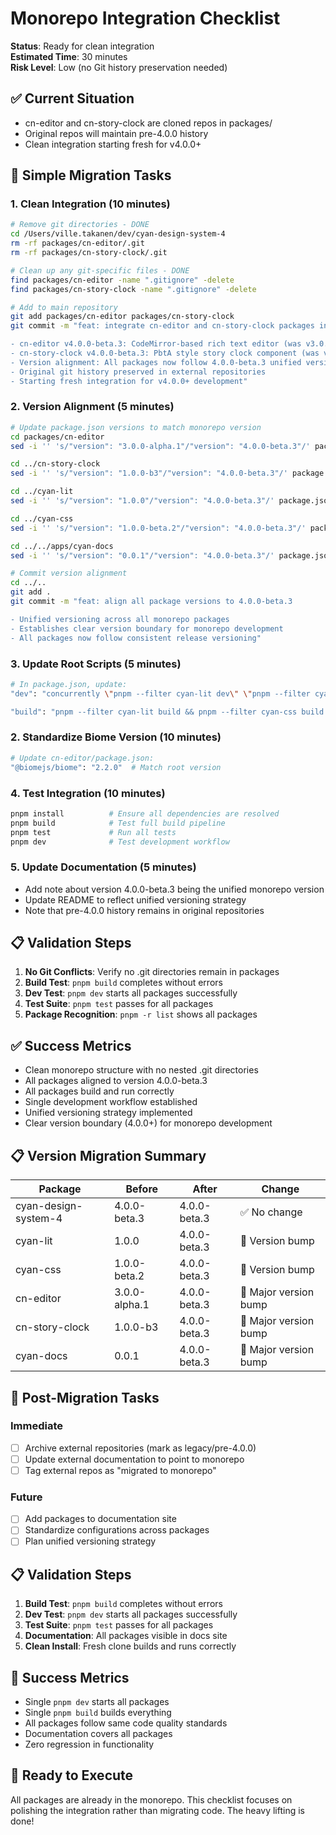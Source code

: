 # Monorepo Integration Checklist

**Status**: Ready for clean integration  
**Estimated Time**: 30 minutes  
**Risk Level**: Low (no Git history preservation needed)

## ✅ Current Situation
- cn-editor and cn-story-clock are cloned repos in packages/
- Original repos will maintain pre-4.0.0 history
- Clean integration starting fresh for v4.0.0+

## 🔄 Simple Migration Tasks

### 1. Clean Integration (10 minutes)
```bash
# Remove git directories - DONE
cd /Users/ville.takanen/dev/cyan-design-system-4
rm -rf packages/cn-editor/.git
rm -rf packages/cn-story-clock/.git

# Clean up any git-specific files - DONE
find packages/cn-editor -name ".gitignore" -delete
find packages/cn-story-clock -name ".gitignore" -delete

# Add to main repository
git add packages/cn-editor packages/cn-story-clock
git commit -m "feat: integrate cn-editor and cn-story-clock packages into monorepo

- cn-editor v4.0.0-beta.3: CodeMirror-based rich text editor (was v3.0.0-alpha.1)
- cn-story-clock v4.0.0-beta.3: PbtA style story clock component (was v1.0.0-b3)
- Version alignment: All packages now follow 4.0.0-beta.3 unified versioning
- Original git history preserved in external repositories
- Starting fresh integration for v4.0.0+ development"
```

### 2. Version Alignment (5 minutes)
```bash
# Update package.json versions to match monorepo version
cd packages/cn-editor
sed -i '' 's/"version": "3.0.0-alpha.1"/"version": "4.0.0-beta.3"/' package.json

cd ../cn-story-clock
sed -i '' 's/"version": "1.0.0-b3"/"version": "4.0.0-beta.3"/' package.json

cd ../cyan-lit
sed -i '' 's/"version": "1.0.0"/"version": "4.0.0-beta.3"/' package.json

cd ../cyan-css
sed -i '' 's/"version": "1.0.0-beta.2"/"version": "4.0.0-beta.3"/' package.json

cd ../../apps/cyan-docs
sed -i '' 's/"version": "0.0.1"/"version": "4.0.0-beta.3"/' package.json

# Commit version alignment
cd ../..
git add .
git commit -m "feat: align all package versions to 4.0.0-beta.3

- Unified versioning across all monorepo packages
- Establishes clear version boundary for monorepo development
- All packages now follow consistent release versioning"
```

### 3. Update Root Scripts (5 minutes)
```bash
# In package.json, update:
"dev": "concurrently \"pnpm --filter cyan-lit dev\" \"pnpm --filter cyan-css dev\" \"pnpm --filter cn-editor dev\" \"pnpm --filter cn-story-clock dev\" \"pnpm --filter cyan-docs dev\""

"build": "pnpm --filter cyan-lit build && pnpm --filter cyan-css build && pnpm --filter cn-editor build && pnpm --filter cn-story-clock build && pnpm --filter cyan-docs build"
```

### 2. Standardize Biome Version (10 minutes)
```bash
# Update cn-editor/package.json:
"@biomejs/biome": "2.2.0"  # Match root version
```

### 4. Test Integration (10 minutes)
```bash
pnpm install          # Ensure all dependencies are resolved
pnpm build            # Test full build pipeline
pnpm test             # Run all tests
pnpm dev              # Test development workflow
```

### 5. Update Documentation (5 minutes)
- Add note about version 4.0.0-beta.3 being the unified monorepo version
- Update README to reflect unified versioning strategy
- Note that pre-4.0.0 history remains in original repositories

## 📋 Validation Steps

1. **No Git Conflicts**: Verify no .git directories remain in packages
2. **Build Test**: `pnpm build` completes without errors
3. **Dev Test**: `pnpm dev` starts all packages successfully  
4. **Test Suite**: `pnpm test` passes for all packages
5. **Package Recognition**: `pnpm -r list` shows all packages

## ✅ Success Metrics

- Clean monorepo structure with no nested .git directories
- All packages aligned to version 4.0.0-beta.3
- All packages build and run correctly
- Single development workflow established
- Unified versioning strategy implemented
- Clear version boundary (4.0.0+) for monorepo development

## 📋 Version Migration Summary

| Package | Before | After | Change |
|---------|--------|-------|--------|
| cyan-design-system-4 | 4.0.0-beta.3 | 4.0.0-beta.3 | ✅ No change |
| cyan-lit | 1.0.0 | 4.0.0-beta.3 | 🔄 Version bump |
| cyan-css | 1.0.0-beta.2 | 4.0.0-beta.3 | 🔄 Version bump |
| cn-editor | 3.0.0-alpha.1 | 4.0.0-beta.3 | 🔄 Major version bump |
| cn-story-clock | 1.0.0-b3 | 4.0.0-beta.3 | 🔄 Major version bump |
| cyan-docs | 0.0.1 | 4.0.0-beta.3 | 🔄 Major version bump |

## 🎯 Post-Migration Tasks

### Immediate
- [ ] Archive external repositories (mark as legacy/pre-4.0.0)
- [ ] Update external documentation to point to monorepo
- [ ] Tag external repos as "migrated to monorepo"

### Future
- [ ] Add packages to documentation site
- [ ] Standardize configurations across packages
- [ ] Plan unified versioning strategy

## 📋 Validation Steps

1. **Build Test**: `pnpm build` completes without errors
2. **Dev Test**: `pnpm dev` starts all packages successfully
3. **Test Suite**: `pnpm test` passes for all packages
4. **Documentation**: All packages visible in docs site
5. **Clean Install**: Fresh clone builds and runs correctly

## 🎯 Success Metrics

- Single `pnpm dev` starts all packages
- Single `pnpm build` builds everything
- All packages follow same code quality standards
- Documentation covers all packages
- Zero regression in functionality

## 🚀 Ready to Execute

All packages are already in the monorepo. This checklist focuses on polishing the integration rather than migrating code. The heavy lifting is done!
